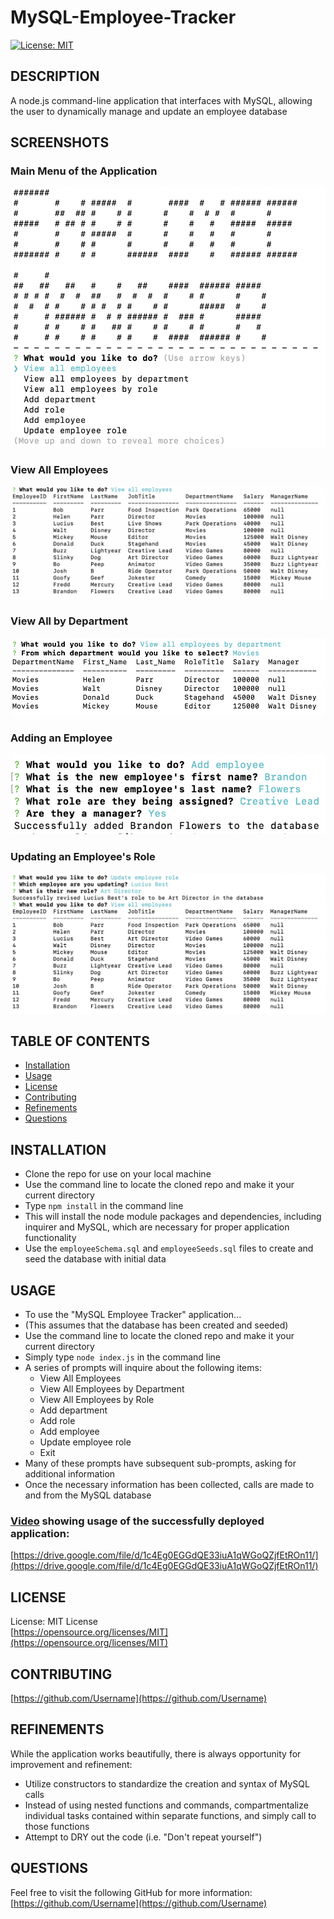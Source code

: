 # MySQL-Employee-Tracker

[![License: MIT](https://img.shields.io/badge/License-MIT-yellow.svg)](https://opensource.org/licenses/MIT)

## DESCRIPTION
A node.js command-line application that interfaces with MySQL, allowing the user to dynamically manage and update an employee database

## SCREENSHOTS
### Main Menu of the Application
![Main Menu](./img/mainMenu.png)

### View All Employees
![Viewing All Employees](./img/viewAllEmployees.png)

### View All by Department
![Viewing All by Department](./img/viewByDept.png)

### Adding an Employee
![Adding an Employee](./img/addEmployee.png)

### Updating an Employee's Role
![Updating an Employee's Role](./img/updateEmployeeRole.png)

## TABLE OF CONTENTS
* [Installation](#installation)
* [Usage](#usage)
* [License](#license)
* [Contributing](#contributing)
* [Refinements](#refinements)
* [Questions](#questions)
    
## INSTALLATION
- Clone the repo for use on your local machine
- Use the command line to locate the cloned repo and make it your current directory
- Type `npm install` in the command line
- This will install the node module packages and dependencies, including inquirer and MySQL, which are necessary for proper application functionality
- Use the `employeeSchema.sql` and `employeeSeeds.sql` files to create and seed the database with initial data

## USAGE
- To use the "MySQL Employee Tracker" application...
- (This assumes that the database has been created and seeded)
- Use the command line to locate the cloned repo and make it your current directory
- Simply type `node index.js` in the command line
- A series of prompts will inquire about the following items:
    - View All Employees
    - View All Employees by Department
    - View All Employees by Role
    - Add department
    - Add role
    - Add employee
    - Update employee role
    - Exit
- Many of these prompts have subsequent sub-prompts, asking for additional information
- Once the necessary information has been collected, calls are made to and from the MySQL database

### [Video](https://drive.google.com/file/d/1c4Eg0EGGdQE33iuA1qWGoQZjfEtROn11/) showing usage of the successfully deployed application:
[https://drive.google.com/file/d/1c4Eg0EGGdQE33iuA1qWGoQZjfEtROn11/](https://drive.google.com/file/d/1c4Eg0EGGdQE33iuA1qWGoQZjfEtROn11/)

## LICENSE
License: MIT License<br>
[https://opensource.org/licenses/MIT](https://opensource.org/licenses/MIT)

## CONTRIBUTING
[https://github.com/Username](https://github.com/Username)

## REFINEMENTS
While the application works beautifully, there is always opportunity for improvement and refinement:
- Utilize constructors to standardize the creation and syntax of MySQL calls
- Instead of using nested functions and commands, compartmentalize individual tasks contained within separate functions, and simply call to those functions
- Attempt to DRY out the code (i.e. "Don't repeat yourself")

## QUESTIONS
Feel free to visit the following GitHub for more information:
[https://github.com/Username](https://github.com/Username)

